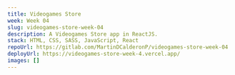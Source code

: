 ```yaml
---
title: Videogames Store
week: Week 04
slug: videogames-store-week-04
description: A Videogames Store app in ReactJS.
stack: HTML, CSS, SASS, JavaScript, React
repoUrl: https://gitlab.com/MartinDCalderonP/videogames-store-week-04
deployUrl: https://videogames-store-week-4.vercel.app/
images: []
---
```


